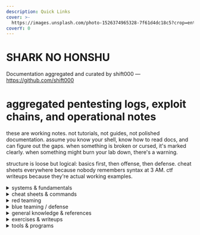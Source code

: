 ```yaml
---
description: Quick Links
cover: >-
  https://images.unsplash.com/photo-1526374965328-7f61d4dc18c5?crop=entropy&cs=srgb&fm=jpg&ixid=M3wxOTcwMjR8MHwxfHNlYXJjaHw5fHxtYXRyaXh8ZW58MHx8fHwxNzQ3MzQ3NjYxfDA&ixlib=rb-4.1.0&q=85
coverY: 0
---
```


# SHARK NO HONSHU

Documentation aggregated and curated by shift000 — https://github.com/shift000

# aggregated pentesting logs, exploit chains, and operational notes

these are working notes. not tutorials, not guides, not polished documentation. assume you know your shell, know how to read docs, and can figure out the gaps. when something is broken or cursed, it's marked clearly. when something might burn your lab down, there's a warning.

structure is loose but logical: basics first, then offense, then defense. cheat sheets everywhere because nobody remembers syntax at 3 AM. ctf writeups because they're actual working examples.

<details>

<summary>systems & fundamentals</summary>

# jump into system internals and core commands

[linux](betriebssysteme/linux/ "mention")

* [bash](cheat-sheets/bash/ "mention") | [bash-commands](betriebssysteme/linux/bash-befehle/ "mention")
* [linux-cmd](cheat-sheets/linux-cmd/ "mention")
* [file permissions & attributes](betriebssysteme/linux/dateiberechtigungen-und-attribute.md "mention")
* [directory structure](betriebssysteme/linux/ordnerstruktur/ "mention")
* [distributions](spezialisierungen-and-vertiefungen/betriebssysteme/linux/distributionen/ "mention")

[windows](betriebssysteme/windows/ "mention")

* [active directory](spezialisierungen-and-vertiefungen/betriebssysteme/windows/active-directory/ "mention")
* [commands](spezialisierungen-and-vertiefungen/betriebssysteme/windows/befehle/ "mention")
* [internals](spezialisierungen-and-vertiefungen/betriebssysteme/windows/internal/ "mention")
* [local persistence](spezialisierungen-and-vertiefungen/betriebssysteme/windows/lokale-persistenz/ "mention")
* [password storage & registry hives](spezialisierungen-and-vertiefungen/betriebssysteme/windows/passwortspeicher-and-registry-hives.md "mention")
* [sysinternals suite](spezialisierungen-and-vertiefungen/betriebssysteme/windows/sysinternals-suite/ "mention")
* [windows nt](betriebssysteme/windows/windows-nt.md "mention")

</details>

<details>

<summary>cheat sheets & commands</summary>

# compact references for tools, languages & shells

SHELLS

* [bash](cheat-sheets/bash/ "mention")
* [powershell](cheat-sheets/powershell.md "mention")
* [linux cmd](cheat-sheets/linux-cmd/ "mention") | [windows cmd](cheat-sheets/windows-cmd.md "mention")

TOOLS & UTILITIES

* [curl](cheat-sheets/curl.md "mention")
* [git](cheat-sheets/git.md "mention")
* [telnet](cheat-sheets/telnet.md "mention")

[reverse engineering](cheat-sheets/reverseengineering/ "mention")

* [malware analysis](killchain/exploitation-persistence-and-privilege-escalation/malware/ "mention")
* [malicious pdf analysis - js & exe extraction](cheat-sheets/reverseengineering/analyse-von-bosartigen-pdf-dateien-javascript-and-exe-extraktion.md "mention")
* [suspicious office docs with vmonkey](cheat-sheets/reverseengineering/analyse-von-verdachtigen-microsoft-office-dokumenten-mit-vmonkey.md "mention")

</details>

<details>

<summary>red teaming</summary>

# offensive security & attack vectors

[privilege escalation](cheat-sheets/privilege-escalation.md "mention")

* [linux privesc](killchain/exploitation-persistence-and-privilege-escalation/privilege-escalation/linux-privesc.md "mention")
* [windows privesc](killchain/exploitation-persistence-and-privilege-escalation/privilege-escalation/windows-privesc.md "mention")
* [gtfobins](killchain/exploitation-persistence-and-privilege-escalation/privilege-escalation/gtfobin.md "mention")

COMMAND & CONTROL

* [c2 frameworks](red-team/c2-command-and-control.md "mention")
* [tools](soc/level-1/digitale-forensik-and-incident-response/tools/ "mention") | [cti tools](soc/level-1/cyber-threat-intelligence/tools.md "mention")

EXPLOITATION & INITIAL ACCESS

* [recon & initial access](recon-and-initial-access/ "mention")
* [upload vulnerabilities](angriffsszenarien/upload-vulnerability/ "mention")

</details>

<details>

<summary>blue teaming / defense</summary>

# defense strategies & monitoring

[soc](soc/ "mention") LEVEL 1 & 2

* [tools](soc/level-1/digitale-forensik-and-incident-response/tools/ "mention")
* [network security & traffic analysis](soc/level-1/netzwerk-security-and-traffic-analyse/ "mention")
* [endpoint security monitoring](soc/level-1/endpoint-security-monitoring/ "mention")
* [siem](soc/level-1/siem/ "mention")

CYBER THREAT INTELLIGENCE

* [misp](programme-skripte/misp.md "mention") | [misp deep dive](soc/level-1/cyber-threat-intelligence/misp.md "mention")
* [yara rules](soc/level-1/cyber-threat-intelligence/yara.md "mention")
* [opencti](soc/level-1/cyber-threat-intelligence/opencti.md "mention")

</details>

<details>

<summary>general knowledge & references</summary>

# theory, protocols & concepts

BEST PRACTICES & FUNDAMENTALS

* [threat modeling & incident response](security-allgemein/threat-modelling-and-incident-response.md "mention")
* [principles of privileges](security-allgemein/principles-of-privileges.md "mention")
* [frameworks](security-allgemein/frameworks.md "mention")
* [governance & regulation](operational-security-and-teams/governance-and-regulation/ "mention")

PROTOCOLS & NETWORKING

* [tcp](informationen/protokolle-und-server/tcp.md "mention") | [udp](informationen/protokolle-und-server/udp.md "mention")
* [quic (quick udp internet connections)](informationen/protokolle-und-server/quic-quick-udp-internet-connections.md "mention")
* [ports](informationen/netzwerken/ports.md "mention") | [protocols & servers](informationen/protokolle-und-server/ "mention")

FILE FORMATS

* [xml](informationen/xml.md "mention") | [pdf](informationen/pdf.md "mention") | [certificates](informationen/zertifikate.md "mention")

</details>

<details>

<summary>exercises & writeups</summary>

# ctfs, tryhackme, practical challenges

BOOT2ROOT

* [boot2root](ctf-kingofthehill/tryhackme/boot2root/ "mention")

KOTH (KING OF THE HILL)

* [koth](ctf-kingofthehill/tryhackme/koth/ "mention")

WRITEUPS

* [writeups](ctf-kingofthehill/tryhackme/writeups/ "mention")

</details>

<details>

<summary>tools & programs</summary>

# quick reference for offensive/defensive tools

* [burp suite](programme-skripte/burp-suite.md "mention")
* [metasploit](programme-skripte/metasploit.md "mention")
* [netcat](programme-skripte/netcat.md "mention") | [nmap](programme-skripte/nmap.md "mention")
* [enum4linux](programme-skripte/enum4linux.md "mention")
* [sqlmap](programme-skripte/sqlmap.md "mention")
* [elastic stack (elk)](programme-skripte/elastic-stack-elk/ "mention")
* [wireshark](programme-skripte/wireshark.md "mention")
* [vim](programme-skripte/vim.md "mention") | [dpkg](programme-skripte/dpkg.md "mention") | [openssl](programme-skripte/openssl.md "mention")

</details>
